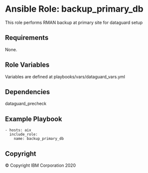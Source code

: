 # Ansible Role: backup_primary_db 
 This role performs RMAN backup at primary site for dataguard setup
## Requirements
None.

## Role Variables
Variables are defined at playbooks/vars/dataguard_vars.yml  
## Dependencies
dataguard_precheck

## Example Playbook

    - hosts: aix
      include_role:
        name: backup_primary_db

## Copyright
© Copyright IBM Corporation 2020
